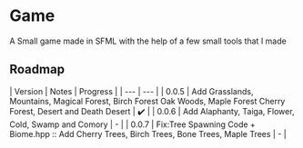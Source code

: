 # Game
A Small game made in SFML with the help of a few small tools that I made


## Roadmap

| Version | Notes                                                                 | Progress |
| ---     | ---                                                                   |
| 0.0.5   | Add Grasslands, Mountains, Magical Forest, Birch Forest Oak Woods, Maple Forest Cherry Forest, Desert and Death Desert | :heavy_check_mark:  |
| 0.0.6   | Add Alaphanty, Taiga, Flower, Cold, Swamp and Comory | - |
| 0.0.7   | Fix:Tree Spawning Code + Biome.hpp :: Add Cherry Trees, Birch Trees, Bone Trees, Maple Trees | - |

